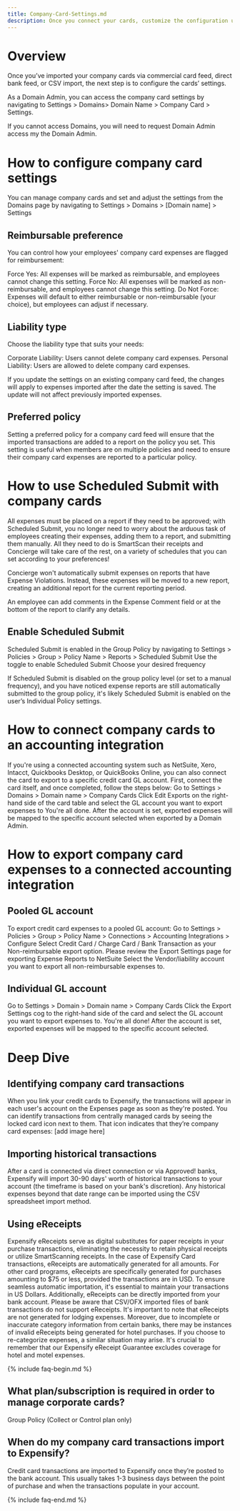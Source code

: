 ```yaml
---
title: Company-Card-Settings.md
description: Once you connect your cards, customize the configuration using company card settings.
---
```

# Overview
Once you’ve imported your company cards via commercial card feed, direct bank feed, or CSV import, the next step is to configure the cards’ settings. 

As a Domain Admin, you can access the company card settings by navigating to Settings > Domains> Domain Name > Company Card > Settings. 

If you cannot access Domains, you will need to request Domain Admin access my the Domain Admin. 

# How to configure company card settings 
You can manage company cards and set and adjust the settings from the Domains page by navigating to Settings > Domains > [Domain name] > Settings

## Reimbursable preference

You can control how your employees' company card expenses are flagged for reimbursement:

Force Yes: All expenses will be marked as reimbursable, and employees cannot change this setting.
Force No: All expenses will be marked as non-reimbursable, and employees cannot change this setting.
Do Not Force: Expenses will default to either reimbursable or non-reimbursable (your choice), but employees can adjust if necessary.

## Liability type

Choose the liability type that suits your needs:

Corporate Liability: Users cannot delete company card expenses.
Personal Liability: Users are allowed to delete company card expenses.

If you update the settings on an existing company card feed, the changes will apply to expenses imported after the date the setting is saved. The update will not affect previously imported expenses.

## Preferred policy

Setting a preferred policy for a company card feed will ensure that the imported transactions are added to a report on the policy you set. This setting is useful when members are on multiple policies and need to ensure their company card expenses are reported to a particular policy.

# How to use Scheduled Submit with company cards
All expenses must be placed on a report if they need to be approved; with Scheduled Submit, you no longer need to worry about the arduous task of employees creating their expenses, adding them to a report, and submitting them manually. All they need to do is SmartScan their receipts and Concierge will take care of the rest, on a variety of schedules that you can set according to your preferences!

Concierge won't automatically submit expenses on reports that have Expense Violations. Instead, these expenses will be moved to a new report, creating an additional report for the current reporting period.

An employee can add comments in the Expense Comment field or at the bottom of the report to clarify any details.

## Enable Scheduled Submit
Scheduled Submit is enabled in the Group Policy by navigating to Settings > Policies > Group > Policy Name > Reports > Scheduled Submit 
Use the toggle to enable Scheduled Submit 
Choose your desired frequency 

If Scheduled Submit is disabled on the group policy level (or set to a manual frequency), and you have noticed expense reports are still automatically submitted to the group policy, it's likely Scheduled Submit is enabled on the user’s Individual Policy settings. 

# How to connect company cards to an accounting integration

If you're using a connected accounting system such as NetSuite, Xero, Intacct, Quickbooks Desktop, or QuickBooks Online, you can also connect the card to export to a specific credit card GL account. First, connect the card itself, and once completed, follow the steps below:
Go to Settings > Domains > Domain name > Company Cards
Click Edit Exports on the right-hand side of the card table and select the GL account you want to export expenses to 
You're all done. After the account is set, exported expenses will be mapped to the specific account selected when exported by a Domain Admin.

# How to export company card expenses to a connected accounting integration

## Pooled GL account 

To export credit card expenses to a pooled GL account:
Go to Settings > Policies > Group > Policy Name > Connections > Accounting Integrations > Configure
Select Credit Card / Charge Card / Bank Transaction as your Non-reimbursable export option. 
Please review the Export Settings page for exporting Expense Reports to NetSuite
Select the Vendor/liability account you want to export all non-reimbursable expenses to.

## Individual GL account 

Go to Settings > Domain > Domain name > Company Cards
Click the Export Settings cog to the right-hand side of the card and select the GL account you want to export expenses to. 
You're all done! After the account is set, exported expenses will be mapped to the specific account selected.

# Deep Dive
## Identifying company card transactions
When you link your credit cards to Expensify, the transactions will appear in each user's account on the Expenses page as soon as they're posted. You can identify transactions from centrally managed cards by seeing the locked card icon next to them. That icon indicates that they’re company card expenses:
[add image here]

## Importing historical transactions 

After a card is connected via direct connection or via Approved! banks, Expensify will import 30-90 days' worth of historical transactions to your account (the timeframe is based on your bank's discretion). Any historical expenses beyond that date range can be imported using the CSV spreadsheet import method. 

## Using eReceipts 
Expensify eReceipts serve as digital substitutes for paper receipts in your purchase transactions, eliminating the necessity to retain physical receipts or utilize SmartScanning receipts. In the case of Expensify Card transactions, eReceipts are automatically generated for all amounts. For other card programs, eReceipts are specifically generated for purchases amounting to $75 or less, provided the transactions are in USD.
To ensure seamless automatic importation, it's essential to maintain your transactions in US Dollars. Additionally, eReceipts can be directly imported from your bank account. Please be aware that CSV/OFX imported files of bank transactions do not support eReceipts.
It's important to note that eReceipts are not generated for lodging expenses. Moreover, due to incomplete or inaccurate category information from certain banks, there may be instances of invalid eReceipts being generated for hotel purchases. If you choose to re-categorize expenses, a similar situation may arise. It's crucial to remember that our Expensify eReceipt Guarantee excludes coverage for hotel and motel expenses.

{% include faq-begin.md %}
## What plan/subscription is required in order to manage corporate cards?
Group Policy (Collect or Control plan only) 
## When do my company card transactions import to Expensify?
Credit card transactions are imported to Expensify once they’re posted to the bank account. This usually takes 1-3 business days between the point of purchase and when the transactions populate in your account.

{% include faq-end.md %}
